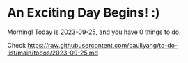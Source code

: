 # An Exciting Day Begins! :)

Morning! Today is 2023-09-25, and you have 0 things to do.

Check https://raw.githubusercontent.com/cauliyang/to-do-list/main/todos/2023-09-25.md